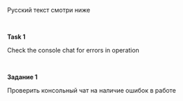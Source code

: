 Русский текст смотри ниже

<br/>

**Task 1**

Check the console chat for errors in operation
  

<br/>

**Задание 1**

Проверить консольный чат на наличие ошибок в работе

<br/>

